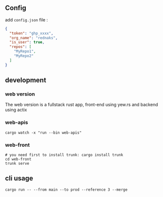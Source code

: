 ## Config
add `config.json` file :

```json
{
  "token": "ghp_xxxx",
  "org_name": "rednaks",
  "is_user": true,
  "repos": [
    "MyRepo1",
    "MyRepo2"
  ]
}

```

## development

### web version
The web version is a fullstack rust app, front-end using yew.rs and backend using actix

### web-apis
```
cargo watch -x "run --bin web-apis"
```
### web-front
```
# you need first to install trunk: cargo install trunk
cd web-front
trunk serve
```


## cli usage
```
cargo run -- --from main --to prod --reference 3 --merge
```
